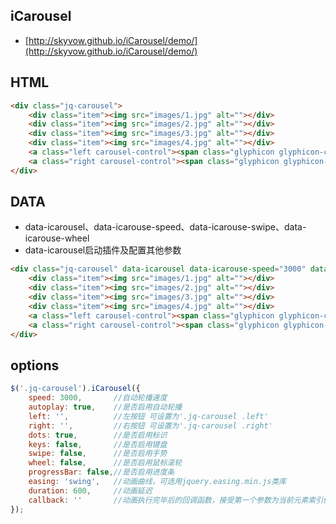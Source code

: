 ## iCarousel
* [http://skyvow.github.io/iCarousel/demo/](http://skyvow.github.io/iCarousel/demo/)


## HTML


```html
<div class="jq-carousel">
	<div class="item"><img src="images/1.jpg" alt=""></div>
	<div class="item"><img src="images/2.jpg" alt=""></div>
	<div class="item"><img src="images/3.jpg" alt=""></div>
	<div class="item"><img src="images/4.jpg" alt=""></div>
	<a class="left carousel-control"><span class="glyphicon glyphicon-chevron-left"></span></a>
	<a class="right carousel-control"><span class="glyphicon glyphicon-chevron-right"></span></a>
</div>
```

## DATA
* data-icarousel、data-icarouse-speed、data-icarouse-swipe、data-icarouse-wheel
* data-icarousel启动插件及配置其他参数


```html
<div class="jq-carousel" data-icarousel data-icarouse-speed="3000" data-icarouse-swipe="true" data-icarouse-wheel="true">
	<div class="item"><img src="images/1.jpg" alt=""></div>
	<div class="item"><img src="images/2.jpg" alt=""></div>
	<div class="item"><img src="images/3.jpg" alt=""></div>
	<div class="item"><img src="images/4.jpg" alt=""></div>
	<a class="left carousel-control"><span class="glyphicon glyphicon-chevron-left"></span></a>
	<a class="right carousel-control"><span class="glyphicon glyphicon-chevron-right"></span></a>
</div>
```


## options


```js
$('.jq-carousel').iCarousel({
	speed: 3000,       //自动轮播速度
	autoplay: true,    //是否启用自动轮播
	left: '',          //左按钮 可设置为'.jq-carousel .left'
	right: '',         //右按钮 可设置为'.jq-carousel .right'
	dots: true,        //是否启用标识
	keys: false,       //是否启用键盘
	swipe: false,      //是否启用手势
	wheel: false,      //是否启用鼠标滚轮
	progressBar: false,//是否启用进度条
	easing: 'swing',   //动画曲线，可选用jquery.easing.min.js类库
	duration: 600,     //动画延迟
	callback: ''       //动画执行完毕后的回调函数，接受第一个参数为当前元素索引值
});
```